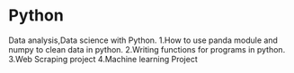 # Python
Data  analysis,Data science with Python.
1.How to use panda module and numpy to clean data in python.
2.Writing functions for programs in python.
3.Web Scraping project
4.Machine learning Project 
